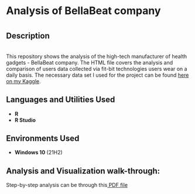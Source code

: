 <h1>Analysis of BellaBeat company<h1>

<h2>Description</h2>
<br /> This repository shows the analysis of the high-tech manufacturer of health gadgets - BellaBeat company. The HTML file covers the analysis and comparison of users data collected via fit-bit technologies users wear on a daily basis. The necessary data set I used for the project can be found <a href="https://www.kaggle.com/datasets/shokirjonotamirzaev/bellabeat-marketing-analysis">here on my Kaggle</a>.
<br />

<h2>Languages and Utilities Used</h2>

- <b>R </b> 
- <b>R Studio</b>

<h2>Environments Used </h2>

- <b>Windows 10</b> (21H2)

<h2>Analysis and Visualization walk-through:</h2>

<p align="left">
Step-by-step analysis can be through this<a href="1-case_study_2_bellabeat_html_to_pdf_1page.pdf"> PDF file</a>
<br />
